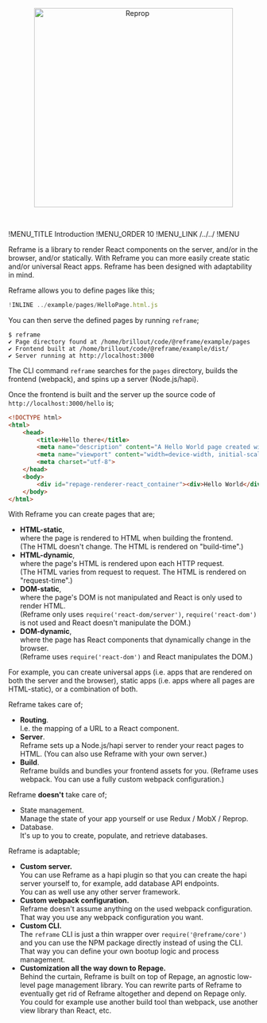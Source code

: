 [<p align="center"><img src='https://github.com/brillout-test/reprop-test/blob/master/docs/logo/logo-title.svg' width=400 style=    "max-width:100%;" alt="Reprop"/></p>](https://github.com/brillout/reprop)
<br/>

!MENU_TITLE Introduction
!MENU_ORDER 10
!MENU_LINK /../../
!MENU

Reframe is a library to render React components on the server, and/or in the browser, and/or statically.
With Reframe you can more easily create static and/or universal React apps.
Reframe has been designed with adaptability in mind.


Reframe allows you to define pages like this;

~~~js
!INLINE ../example/pages/HelloPage.html.js
~~~

You can then serve the defined pages by running `reframe`;

~~~shell
$ reframe
✔ Page directory found at /home/brillout/code/@reframe/example/pages
✔ Frontend built at /home/brillout/code/@reframe/example/dist/
✔ Server running at http://localhost:3000
~~~

The CLI command `reframe` searches for the `pages` directory, builds the frontend (webpack), and spins up a server (Node.js/hapi).

Once the frontend is built and the server up the source code of `http://localhost:3000/hello` is;

~~~html
<!DOCTYPE html>
<html>
    <head>
        <title>Hello there</title>
        <meta name="description" content="A Hello World page created with Reframe.">
        <meta name="viewport" content="width=device-width, initial-scale=1, maximum-scale=1">
        <meta charset="utf-8">
    </head>
    <body>
        <div id="repage-renderer-react_container"><div>Hello World</div></div>
    </body>
</html>
~~~


With Reframe you can create pages that are;

 - **HTML-static**,
   <br/>
   where the page is rendered to HTML when building the frontend.
   <br/>
   (The HTML doesn't change. The HTML is rendered on "build-time".)
 - **HTML-dynamic**,
   <br/>
   where the page's HTML is rendered upon each HTTP request.
   <br/>
   (The HTML varies from request to request. The HTML is rendered on "request-time".)
 - **DOM-static**,
   <br/>
   where the page's DOM is not manipulated and React is only used to render HTML.
   <br/>
   (Reframe only uses `require('react-dom/server')`, `require('react-dom')` is not used and React doesn't manipulate the DOM.)
 - **DOM-dynamic**,
   <br/>
   where the page has React components that dynamically change in the browser.
   <br/>
   (Reframe uses `require('react-dom')` and React manipulates the DOM.)

For example, you can create universal apps (i.e. apps that are rendered on both the server and the browser), static apps (i.e. apps where all pages are HTML-static), or a combination of both.


Reframe takes care of;

 - **Routing**.
   <br/>
   I.e. the mapping of a URL to a React component.
 - **Server**.
   <br/>
   Reframe sets up a Node.js/hapi server to render your react pages to HTML. (You can also use Reframe with your own server.)
 - **Build**.
   <br/>
   Reframe builds and bundles your frontend assets for you. (Reframe uses webpack. You can use a fully custom webpack configuration.)


Reframe **doesn't** take care of;

 - State management.
   <br/>
   Manage the state of your app yourself or use Redux / MobX / Reprop.
 - Database.
   <br/>
   It's up to you to create, populate, and retrieve databases.


Reframe is adaptable;

 - **Custom server.**
   <br/>
   You can use Reframe as a hapi plugin so that you can create the hapi server yourself to, for example, add database API endpoints.
   <br/>
   You can as well use any other server framework.
 - **Custom webpack configuration.**
   <br/>
   Reframe doesn't assume anything on the used webpack configuration.
   That way you use any webpack configuration you want.
 - **Custom CLI.**
   <br/>
   The `reframe` CLI is just a thin wrapper over `require('@reframe/core')`
   and you can use the NPM package directly instead of using the CLI.
   That way you can define your own bootup logic and process management.
 - **Customization all the way down to Repage.**
   <br/>
   Behind the curtain, Reframe is built on top of Repage, an agnostic low-level page management library.
   You can rewrite parts of Reframe to eventually get rid of Reframe altogether and depend on Repage only.
   You could for example use another build tool than webpack, use another view library than React, etc.
